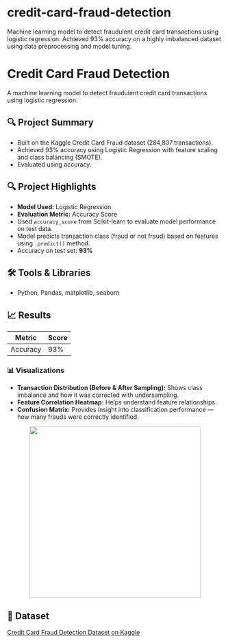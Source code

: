# credit-card-fraud-detection
Machine learning model to detect fraudulent credit card transactions using logistic regression. Achieved 93% accuracy on a highly imbalanced dataset using data preprocessing and model tuning.


# Credit Card Fraud Detection

A machine learning model to detect fraudulent credit card transactions using logistic regression.

## 🔍 Project Summary
- Built on the Kaggle Credit Card Fraud dataset (284,807 transactions).
- Achieved 93% accuracy using Logistic Regression with feature scaling and class balancing (SMOTE).
- Evaluated using accuracy.

## 🔍 Project Highlights
- **Model Used:** Logistic Regression
- **Evaluation Metric:** Accuracy Score
- Used `accuracy_score` from Scikit-learn to evaluate model performance on test data.
- Model predicts transaction class (fraud or not fraud) based on features using `.predict()` method.
- Accuracy on test set: **93%**

## 🛠️ Tools & Libraries
- Python, Pandas, matplotlib, seaborn

## 📈 Results

| Metric   | Score |
|----------|-------|
| Accuracy | 93%   |

### 📊 Visualizations

- **Transaction Distribution (Before & After Sampling):** Shows class imbalance and how it was corrected with undersampling.
- **Feature Correlation Heatmap:** Helps understand feature relationships.
- **Confusion Matrix:** Provides insight into classification performance — how many frauds were correctly identified.

<p align="center">
  <img src="C:\Users\omsha\OneDrive\Pictures\1.png" width="400"/>  
</p>



## 📁 Dataset
[Credit Card Fraud Detection Dataset on Kaggle](https://www.kaggle.com/mlg-ulb/creditcardfraud)
